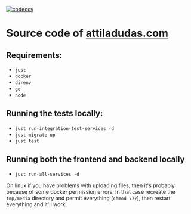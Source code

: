 [![codecov](https://codecov.io/gh/DAtek/attiladudas/branch/main/graph/badge.svg?token=DD4YIGPFYE)](https://codecov.io/gh/DAtek/attiladudas)

# Source code of [attiladudas.com](https://attiladudas.com)

## Requirements:
- `just`
- `docker`
- `direnv`
- `go`
- `node`

## Running the tests locally:
- `just run-integration-test-services -d`
- `just migrate up`
- `just test`

## Running both the frontend and backend locally
- `just run-all-services -d`

On linux if you have problems with uploading files, then it's probably because of some docker permission errors. In that case recreate the `tmp/media` directory and permit everything (`chmod 777`), then restart everything and it'll work.
